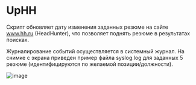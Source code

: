 # UpHH
Cкрипт обновляет дату изменения заданных резюме на сайте www.hh.ru (HeadHunter), что позволяет поднять резюме в результатах поисках.

Журналирование событий осуществляется в системный журнал. На снимке с экрана приведен пример файла syslog.log для заданных 5 резюме (идентифицируются по желаемой позиции/должности).

![image](https://user-images.githubusercontent.com/69199994/180595476-03a650df-8866-4af8-84bb-2953097e355a.png)

